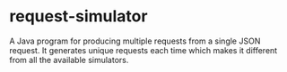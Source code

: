 # request-simulator
A Java program for producing multiple requests from a single JSON request. It generates unique requests each time which makes it different from all the available simulators.
